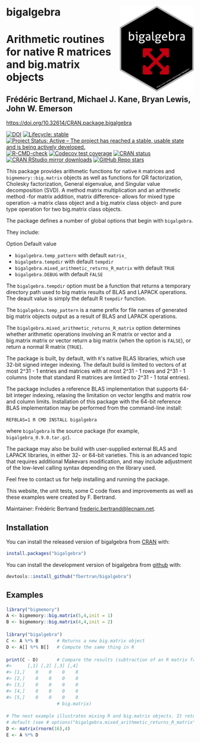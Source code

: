 <!-- README.md is generated from README.Rmd. Please edit that file -->



# bigalgebra <img src="man/figures/logo.png" align="right" width="200"/>

# Arithmetic routines for native R matrices and big.matrix objects
## Frédéric Bertrand, Michael J. Kane, Bryan Lewis, John W. Emerson

<https://doi.org/10.32614/CRAN.package.bigalgebra>

<!-- badges: start -->
[![DOI](https://img.shields.io/badge/doi-10.32614/CRAN.package.bigalgebra-blue.svg)](https://doi.org/10.32614/CRAN.package.bigalgebra)
[![Lifecycle: stable](https://img.shields.io/badge/lifecycle-stable-green.svg)](https://lifecycle.r-lib.org/articles/stages.html)
[![Project Status: Active – The project has reached a stable, usable state and is being actively developed.](https://www.repostatus.org/badges/latest/active.svg)](https://www.repostatus.org/#active)
[![R-CMD-check](https://github.com/fbertran/bigalgebra/workflows/R-CMD-check/badge.svg)](https://github.com/fbertran/bigalgebra/actions)
[![Codecov test coverage](https://codecov.io/gh/fbertran/bigalgebra/branch/master/graph/badge.svg)](https://app.codecov.io/gh/fbertran/bigalgebra?branch=master)
[![CRAN status](https://www.r-pkg.org/badges/version/bigalgebra)](https://cran.r-project.org/package=bigalgebra)
[![CRAN RStudio mirror downloads](https://cranlogs.r-pkg.org/badges/bigalgebra)](https://cran.r-project.org/package=bigalgebra)
[![GitHub Repo stars](https://img.shields.io/github/stars/fbertran/bigalgebra?style=social)](https://github.com/fbertran/bigalgebra)
<!-- badges: end -->

This package provides arithmetic functions for native `R` matrices and `bigmemory::big.matrix` objects  as well as functions for QR factorization, Cholesky factorization, General eigenvalue, and Singular value decomposition (SVD). A method matrix multiplication and an arithmetic method -for matrix addition, matrix difference- allows for mixed type operation -a matrix class object and a big.matrix class object- and pure type operation for two big.matrix class objects.


The package defines a number of global options that begin with `bigalgebra`.

They include:

Option  Default value
* `bigalgebra.temp_pattern` with default `matrix_`
* `bigalgebra.tempdir` with default `tempdir`
* `bigalgebra.mixed_arithmetic_returns_R_matrix` with default `TRUE`
* `bigalgebra.DEBUG` with default `FALSE`

The `bigalgebra.tempdir` option must be a function that returns
a temporary directory path used to big matrix results of BLAS and
LAPACK operations. The deault value is simply the default R `tempdir`
function.

The `bigalgebra.temp_pattern` is a name prefix for file names of generated
big matrix objects output as a result of BLAS and LAPACK operations.

The `bigalgebra.mixed_arithmetic_returns_R_matrix` option determines
whether arithmetic operations involving an R matrix or vector and a big.matrix
matrix or vector return a big matrix (when the option is `FALSE`), or
return a normal R matrix (`TRUE`).

The package is built, by default, with `R`'s native BLAS libraries, which use
32-bit signed integer indexing. The default build is limited to vectors of at
most 2^31 - 1 entries and matrices with at most 2^31 - 1 rows and 2^31 - 1
columns (note that standard R matrices are limtied to 2^31 - 1 total entries).

The package includes a reference BLAS implementation that supports 64-bit
integer indexing, relaxing the limitation on vector lengths and matrix
row and column limits. Installation of this package with the 64-bit reference
BLAS implementation may be performed from the command-line install:

`REFBLAS=1 R CMD INSTALL bigalgebra`

where `bigalgebra` is the source package (for example, `bigalgebra_0.9.0.tar.gz`).

The package may also be build with user-supplied external BLAS and LAPACK
libraries, in either 32- or 64-bit varieties. This is an advanced topic
that requires additional Makevars modification, and may include adjustment
of the low-level calling syntax depending on the library used.

Feel free to contact us for help installing and running the package.


This website, the unit tests, some C code fixes and improvements as well as these examples were created by F. Bertrand.

Maintainer: Frédéric Bertrand <frederic.bertrand@lecnam.net>.


## Installation

You can install the released version of bigalgebra from [CRAN](https://CRAN.R-project.org) with:


``` r
install.packages("bigalgebra")
```

You can install the development version of bigalgebra from [github](https://github.com) with:


``` r
devtools::install_github("fbertran/bigalgebra")
```


## Examples


``` r
library("bigmemory")
A <- bigmemory::big.matrix(5,4,init = 1)
B <- bigmemory::big.matrix(4,4,init = 2)

library("bigalgebra")
C <- A %*% B       # Returns a new big.matrix object
D <- A[] %*% B[]   # Compute the same thing in R

print(C - D)       # Compare the results (subtraction of an R matrix from a
#>      [,1] [,2] [,3] [,4]
#> [1,]    0    0    0    0
#> [2,]    0    0    0    0
#> [3,]    0    0    0    0
#> [4,]    0    0    0    0
#> [5,]    0    0    0    0
                   # big.matrix)

# The next example illustrates mixing R and big.matrix objects. It returns by
# default (see # options("bigalgebra.mixed_arithmetic_returns_R_matrix")
D <- matrix(rnorm(16),4)
E <- A %*% D
```

